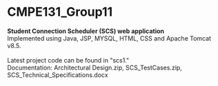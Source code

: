 # CMPE131_Group11
<b>Student Connection Scheduler (SCS) web application </b><br>
Implemented using Java, JSP, MYSQL, HTML, CSS and Apache Tomcat v8.5.<br>
<br>
Latest project code can be found in "scs1."<br>
Documentation: Architectural Design.zip, SCS_TestCases.zip, SCS_Technical_Specifications.docx

